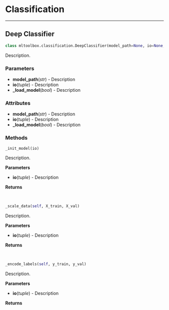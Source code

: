 # Classification
___


## Deep Classifier

```python
class mltoolbox.classification.DeepClassifier(model_path=None, io=None, _load_model=False)

```
Description.

 ### **Parameters** 
   - **model_path**(_str_) - Description
   - **io**(_tuple_) - Description
   - **_load_model**(_bool_) - Description


 ###  **Attributes** 
   - **model_path**(_str_) - Description
   - **io**(_tuple_) - Description
   - **_load_model**(_bool_) - Description

 ### **Methods** 
  
  

  ```python
  _init_model(io)

  ```
Description.

  **Parameters** 
   - **io**(_tuple_) - Description


  **Returns** 


<br>

  ```python
_scale_data(self, X_train, X_val)

```
Description.

  **Parameters** 
   - **io**(_tuple_) - Description


  **Returns** 


<br>

```python
_encode_labels(self, y_train, y_val)

```
Description.

  **Parameters** 
   - **io**(_tuple_) - Description


  **Returns** 


